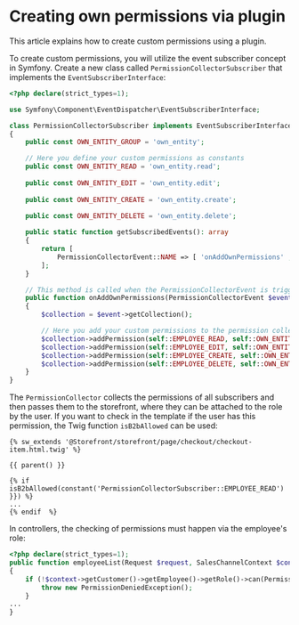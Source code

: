 # Creating own permissions via plugin

This article explains how to create custom permissions using a plugin.

To create custom permissions, you will utilize the event subscriber concept in Symfony.
Create a new class called `PermissionCollectorSubscriber` that implements the `EventSubscriberInterface`:

```php
<?php declare(strict_types=1);

use Symfony\Component\EventDispatcher\EventSubscriberInterface;

class PermissionCollectorSubscriber implements EventSubscriberInterface
{
    public const OWN_ENTITY_GROUP = 'own_entity';

    // Here you define your custom permissions as constants
    public const OWN_ENTITY_READ = 'own_entity.read';
    
    public const OWN_ENTITY_EDIT = 'own_entity.edit';
    
    public const OWN_ENTITY_CREATE = 'own_entity.create';
    
    public const OWN_ENTITY_DELETE = 'own_entity.delete';

    public static function getSubscribedEvents(): array
    {
        return [
            PermissionCollectorEvent::NAME => [ 'onAddOwnPermissions' , 1000 ]
        ];
    }

    // This method is called when the PermissionCollectorEvent is triggered
    public function onAddOwnPermissions(PermissionCollectorEvent $event): void
    {
        $collection = $event->getCollection();

        // Here you add your custom permissions to the permission collection
        $collection->addPermission(self::EMPLOYEE_READ, self::OWN_ENTITY_GROUP, []);
        $collection->addPermission(self::EMPLOYEE_EDIT, self::OWN_ENTITY_GROUP, [ self::EMPLOYEE_READ ]);
        $collection->addPermission(self::EMPLOYEE_CREATE, self::OWN_ENTITY_GROUP, [ self::EMPLOYEE_READ, self::EMPLOYEE_EDIT ]);
        $collection->addPermission(self::EMPLOYEE_DELETE, self::OWN_ENTITY_GROUP, [ self::EMPLOYEE_READ, self::EMPLOYEE_EDIT ]);
    }
}
```

The `PermissionCollector` collects the permissions of all subscribers and then passes them to the storefront, where they can be attached to the role by the user.
If you want to check in the template if the user has this permission, the Twig function `isB2bAllowed` can be used:

```twig
{% sw_extends '@Storefront/storefront/page/checkout/checkout-item.html.twig' %}

{{ parent() }}

{% if isB2bAllowed(constant('PermissionCollectorSubscriber::EMPLOYEE_READ') }}) %}
...
{% endif  %}
```

In controllers, the checking of permissions must happen via the employee's role:

```php
<?php declare(strict_types=1);
public function employeeList(Request $request, SalesChannelContext $context): Response
{
    if (!$context->getCustomer()->getEmployee()->getRole()->can(PermissionCollectorSubscriber::EMPLOYEE_READ)) {
        throw new PermissionDeniedException();
    }
...
}
```
